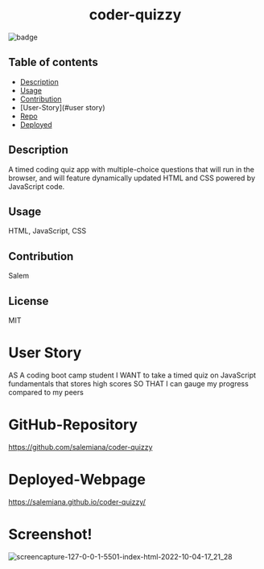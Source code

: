   <h1 align="center">coder-quizzy</h1>

![badge](https://img.shields.io/badge/license-MIT-brightgreen)<br />

## Table of contents

- [Description](#description)
- [Usage](#usage)
- [Contribution](#contribution)
- [User-Story](#user story)
- [Repo](#GitHub-Repository)
- [Deployed](#Deployed-Webpage)

## Description

A timed coding quiz app with multiple-choice questions that will run in the browser, and will feature dynamically updated HTML and CSS powered by JavaScript code.

## Usage

HTML, JavaScript, CSS

## Contribution

Salem

## License

MIT

# User Story

AS A coding boot camp student
I WANT to take a timed quiz on JavaScript fundamentals that stores high scores
SO THAT I can gauge my progress compared to my peers

# GitHub-Repository

https://github.com/salemiana/coder-quizzy

# Deployed-Webpage

https://salemiana.github.io/coder-quizzy/

# Screenshot!

![screencapture-127-0-0-1-5501-index-html-2022-10-04-17_21_28](https://user-images.githubusercontent.com/101297588/193948161-d516cc87-4449-48ab-a9f7-78bfd9c9bb5a.png)
